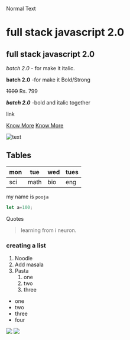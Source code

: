 Normal Text

# full stack javascript 2.0

## full stack javascript 2.0

_batch 2.0_  -   for  make it italic.

**batch 2.0**  -for make it Bold/Strong

~~1999~~ Rs. 799


**_batch 2.0_** -bold and italic together

link

[Know More](https://ineuron.ai)
[Know More](https://ineuron.ai "company name")

![text](https://ineuron.ai/images/ineuron-logo.png)

## Tables
|mon|tue|wed|tues|
|---|---|---|----|
|sci|math|bio|eng|


my name is `pooja`
```javascript
let a=100;
```

Quotes

>learning from i neuron.

 ### creating a list

1. Noodle
2. Add masala
3. Pasta
    1. one
    2. two
    3. three

- one
- two
- three
- four


![](https://img.shields.io/badge/text-github-green)
![](https://img.shields.io/badge/text-github-orange)
